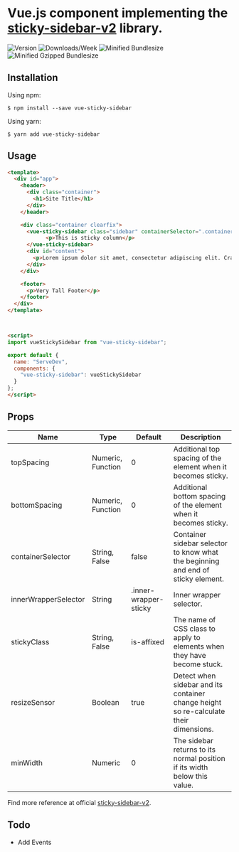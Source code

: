 # Vue.js component implementing the [sticky-sidebar-v2](https://github.com/blixhavn/sticky-sidebar-v2) library.
![Version](https://badgen.net/npm/v/vue-sticky-sidebar)
![Downloads/Week](https://badgen.net/npm/dw/vue-sticky-sidebar)
![Minified Bundlesize](https://badgen.net/bundlephobia/min/vue-sticky-sidebar)
![Minified Gzipped Bundlesize](https://badgen.net/bundlephobia/minzip/vue-sticky-sidebar)

## Installation
Using npm:
```shell
$ npm install --save vue-sticky-sidebar
```
Using yarn:
```shell
$ yarn add vue-sticky-sidebar
```

## Usage
```html
<template>
  <div id="app">
    <header>
      <div class="container">
        <h1>Site Title</h1>
      </div>
    </header>

    <div class="container clearfix">
      <vue-sticky-sidebar class="sidebar" containerSelector=".container" innerWrapperSelector='.sidebar__inner'>
            <p>This is sticky column</p>
      </vue-sticky-sidebar>
      <div id="content">
        <p>Lorem ipsum dolor sit amet, consectetur adipiscing elit. Cras tempus id leo et aliquam. Proin consectetur ligula vel neque cursus laoreet. Nullam dignissim, augue at consectetur pellentesque, metus ipsum interdum sapien, quis ornare quam enim vel ipsum.</p> dolor.</p>
      </div>
    </div>

    <footer>
      <p>Very Tall Footer</p>
    </footer>
  </div>
</template>



<script>
import vueStickySidebar from "vue-sticky-sidebar";

export default {
  name: "ServeDev",
  components: {
    "vue-sticky-sidebar": vueStickySidebar
  }
};
</script>
```

## Props
| Name                | Type               |  Default                 |  Description                                                                          |
|---------------------|--------------------|--------------------------|---------------------------------------------------------------------------------------|
| topSpacing          |  Numeric, Function |  0                       | Additional top spacing of the element when it becomes sticky.                         |
| bottomSpacing       |  Numeric, Function |  0                       | Additional bottom spacing of the element when it becomes sticky.                      |
| containerSelector   |  String, False     |  false                   | Container sidebar selector to know what the beginning and end of sticky element.      |
| innerWrapperSelector|  String            |  .inner-wrapper-sticky   | Inner wrapper selector.                                                               |
| stickyClass         |  String, False     |  is-affixed              | The name of CSS class to apply to elements when they have become stuck.               |
| resizeSensor        |  Boolean           |  true                    | Detect when sidebar and its container change height so re-calculate their dimensions. |
| minWidth            |  Numeric           |   0                      | The sidebar returns to its normal position if its width below this value.             |

Find more reference at official [sticky-sidebar-v2](https://github.com/blixhavn/sticky-sidebar-v2).
## Todo
- Add Events
